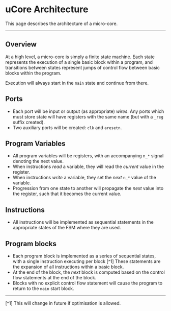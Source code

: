 
# uCore Architecture

This page describes the architecture of a micro-core.

---

## Overview

At a high level, a micro-core is simply a finite state machine. Each state
represents the execution of a single basic block within a program, and
transitions between states represent jumps of control flow between basic
blocks within the program.

Execution will always start in the `main` state and continue from there.

## Ports

- Each port will be input or output (as appropriate) *wires*. Any ports which
  must store state will have registers with the same name (but with a `_reg`
  suffix created).
- Two auxiliary ports will be created: `clk` and `aresetn`.

## Program Variables

- All program variables will be registers, with an accompanying `n_*` signal
  denoting the next value.
- When instructions *read* a variable, they will read the *current* value in
  the register.
- When instructions *write* a variable, they set the *next* `n_*` value of
  the variable.
- Progression from one state to another will propagate the *next* value into
  the register, such that it becomes the current value.

## Instructions

- All instructions will be implemented as sequential statements in the
  appropriate states of the FSM where they are used.

## Program blocks

- Each program block is implemented as a series of sequential states, with a
  single instruction executing per block [^1]
  These statements are the expansion of all instructions within a basic block.
- At the end of the block, the *next* block is computed based on the control
  flow statements at the end of the block.
- Blocks with no explicit control flow statement will cause the program to
  return to the `main` start block.

---

[^1] This will change in future if optimisation is allowed.

